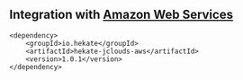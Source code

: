 ## Integration with [Amazon Web Services](https://aws.amazon.com/)
 
 ```
 <dependency>
     <groupId>io.hekate</groupId>
     <artifactId>hekate-jclouds-aws</artifactId>
     <version>1.0.1</version>
 </dependency>
 ```
